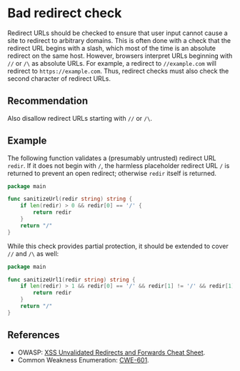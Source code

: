 # Bad redirect check
Redirect URLs should be checked to ensure that user input cannot cause a site to redirect to arbitrary domains. This is often done with a check that the redirect URL begins with a slash, which most of the time is an absolute redirect on the same host. However, browsers interpret URLs beginning with `//` or `/\` as absolute URLs. For example, a redirect to `//example.com` will redirect to `https://example.com`. Thus, redirect checks must also check the second character of redirect URLs.


## Recommendation
Also disallow redirect URLs starting with `//` or `/\`.


## Example
The following function validates a (presumably untrusted) redirect URL `redir`. If it does not begin with `/`, the harmless placeholder redirect URL `/` is returned to prevent an open redirect; otherwise `redir` itself is returned.


```go
package main

func sanitizeUrl(redir string) string {
	if len(redir) > 0 && redir[0] == '/' {
		return redir
	}
	return "/"
}

```
While this check provides partial protection, it should be extended to cover `//` and `/\` as well:


```go
package main

func sanitizeUrl1(redir string) string {
	if len(redir) > 1 && redir[0] == '/' && redir[1] != '/' && redir[1] != '\\' {
		return redir
	}
	return "/"
}

```

## References
* OWASP: [ XSS Unvalidated Redirects and Forwards Cheat Sheet](https://cheatsheetseries.owasp.org/cheatsheets/Unvalidated_Redirects_and_Forwards_Cheat_Sheet.html#validating-urls).
* Common Weakness Enumeration: [CWE-601](https://cwe.mitre.org/data/definitions/601.html).

